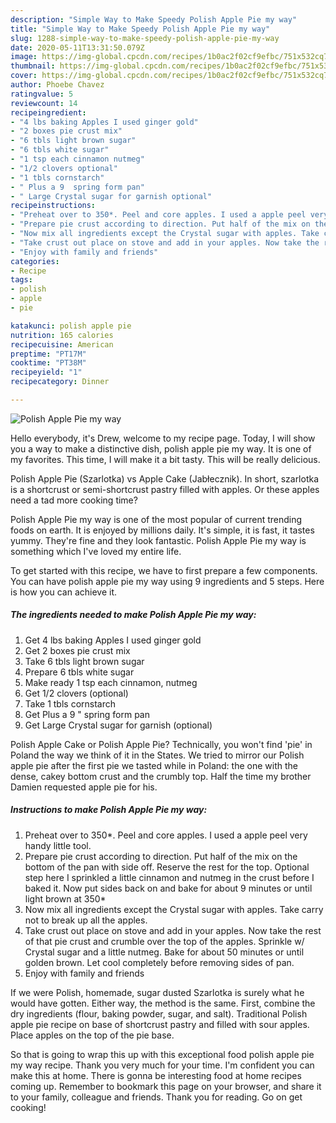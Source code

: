 ```yaml
---
description: "Simple Way to Make Speedy Polish Apple Pie my way"
title: "Simple Way to Make Speedy Polish Apple Pie my way"
slug: 1288-simple-way-to-make-speedy-polish-apple-pie-my-way
date: 2020-05-11T13:31:50.079Z
image: https://img-global.cpcdn.com/recipes/1b0ac2f02cf9efbc/751x532cq70/polish-apple-pie-my-way-recipe-main-photo.jpg
thumbnail: https://img-global.cpcdn.com/recipes/1b0ac2f02cf9efbc/751x532cq70/polish-apple-pie-my-way-recipe-main-photo.jpg
cover: https://img-global.cpcdn.com/recipes/1b0ac2f02cf9efbc/751x532cq70/polish-apple-pie-my-way-recipe-main-photo.jpg
author: Phoebe Chavez
ratingvalue: 5
reviewcount: 14
recipeingredient:
- "4 lbs baking Apples I used ginger gold"
- "2 boxes pie crust mix"
- "6 tbls light brown sugar"
- "6 tbls white sugar"
- "1 tsp each cinnamon nutmeg"
- "1/2 clovers optional"
- "1 tbls cornstarch"
- " Plus a 9  spring form pan"
- " Large Crystal sugar for garnish optional"
recipeinstructions:
- "Preheat over to 350*. Peel and core apples. I used a apple peel very handy little tool."
- "Prepare pie crust according to direction. Put half of the mix on the bottom of the pan with side off. Reserve the rest for the top. Optional step here I sprinkled a little cinnamon and nutmeg in the crust before I baked it. Now put sides back on and bake for about 9 minutes or until light brown at 350*"
- "Now mix all ingredients except the Crystal sugar with apples. Take carry not to break up all the apples."
- "Take crust out place on stove and add in your apples. Now take the rest of that pie crust and crumble over the top of the apples. Sprinkle w/ Crystal sugar and a little nutmeg. Bake for about 50 minutes or until golden brown. Let cool completely before removing sides of pan."
- "Enjoy with family and friends"
categories:
- Recipe
tags:
- polish
- apple
- pie

katakunci: polish apple pie 
nutrition: 165 calories
recipecuisine: American
preptime: "PT17M"
cooktime: "PT38M"
recipeyield: "1"
recipecategory: Dinner

---
```



![Polish Apple Pie my way](https://img-global.cpcdn.com/recipes/1b0ac2f02cf9efbc/751x532cq70/polish-apple-pie-my-way-recipe-main-photo.jpg)

Hello everybody, it's Drew, welcome to my recipe page. Today, I will show you a way to make a distinctive dish, polish apple pie my way. It is one of my favorites. This time, I will make it a bit tasty. This will be really delicious.

Polish Apple Pie (Szarlotka) vs Apple Cake (Jabłecznik). In short, szarlotka is a shortcrust or semi-shortcrust pastry filled with apples. Or these apples need a tad more cooking time?

Polish Apple Pie my way is one of the most popular of current trending foods on earth. It is enjoyed by millions daily. It's simple, it is fast, it tastes yummy. They're fine and they look fantastic. Polish Apple Pie my way is something which I've loved my entire life.


To get started with this recipe, we have to first prepare a few components. You can have polish apple pie my way using 9 ingredients and 5 steps. Here is how you can achieve it.

<!--inarticleads1-->

##### The ingredients needed to make Polish Apple Pie my way:

1. Get 4 lbs baking Apples I used ginger gold
1. Get 2 boxes pie crust mix
1. Take 6 tbls light brown sugar
1. Prepare 6 tbls white sugar
1. Make ready 1 tsp each cinnamon, nutmeg
1. Get 1/2 clovers (optional)
1. Take 1 tbls cornstarch
1. Get  Plus a 9 &#34; spring form pan
1. Get  Large Crystal sugar for garnish (optional)


Polish Apple Cake or Polish Apple Pie? Technically, you won&#39;t find &#39;pie&#39; in Poland the way we think of it in the States. We tried to mirror our Polish apple pie after the first pie we tasted while in Poland: the one with the dense, cakey bottom crust and the crumbly top. Half the time my brother Damien requested apple pie for his. 

<!--inarticleads2-->

##### Instructions to make Polish Apple Pie my way:

1. Preheat over to 350*. Peel and core apples. I used a apple peel very handy little tool.
1. Prepare pie crust according to direction. Put half of the mix on the bottom of the pan with side off. Reserve the rest for the top. Optional step here I sprinkled a little cinnamon and nutmeg in the crust before I baked it. Now put sides back on and bake for about 9 minutes or until light brown at 350*
1. Now mix all ingredients except the Crystal sugar with apples. Take carry not to break up all the apples.
1. Take crust out place on stove and add in your apples. Now take the rest of that pie crust and crumble over the top of the apples. Sprinkle w/ Crystal sugar and a little nutmeg. Bake for about 50 minutes or until golden brown. Let cool completely before removing sides of pan.
1. Enjoy with family and friends


If we were Polish, homemade, sugar dusted Szarlotka is surely what he would have gotten. Either way, the method is the same. First, combine the dry ingredients (flour, baking powder, sugar, and salt). Traditional Polish apple pie recipe on base of shortcrust pastry and filled with sour apples. Place apples on the top of the pie base. 

So that is going to wrap this up with this exceptional food polish apple pie my way recipe. Thank you very much for your time. I'm confident you can make this at home. There is gonna be interesting food at home recipes coming up. Remember to bookmark this page on your browser, and share it to your family, colleague and friends. Thank you for reading. Go on get cooking!
